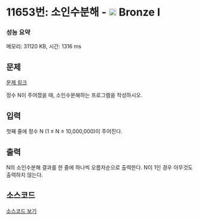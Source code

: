 # 11653번: 소인수분해 - <img src="https://static.solved.ac/tier_small/5.svg" style="height:20px" /> Bronze I

<!-- performance -->
### 성능 요약
메모리: 31120 KB, 시간: 1316 ms
<!-- end -->

## 문제

[문제 링크](https://boj.kr/11653)


<p>정수 N이 주어졌을 때, 소인수분해하는 프로그램을 작성하시오.</p>



## 입력


<p>첫째 줄에 정수 N (1 ≤ N ≤ 10,000,000)이 주어진다.</p>



## 출력


<p>N의 소인수분해 결과를 한 줄에 하나씩 오름차순으로 출력한다. N이 1인 경우 아무것도 출력하지 않는다.</p>



## 소스코드

[소스코드 보기](소인수분해.py)